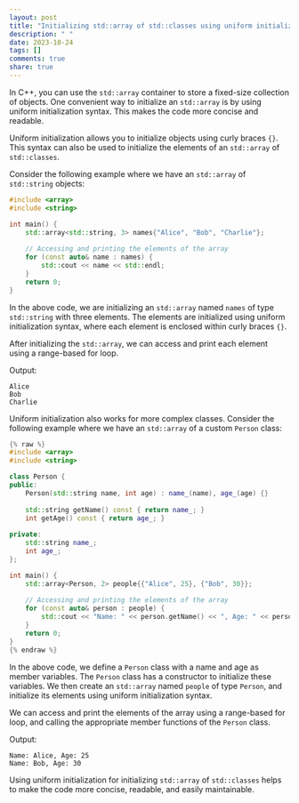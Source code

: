```yaml
---
layout: post
title: "Initializing std::array of std::classes using uniform initialization in C++"
description: " "
date: 2023-10-24
tags: []
comments: true
share: true
---
```


In C++, you can use the `std::array` container to store a fixed-size collection of objects. One convenient way to initialize an `std::array` is by using uniform initialization syntax. This makes the code more concise and readable.

Uniform initialization allows you to initialize objects using curly braces `{}`. This syntax can also be used to initialize the elements of an `std::array` of `std::classes`.

Consider the following example where we have an `std::array` of `std::string` objects:

```cpp
#include <array>
#include <string>

int main() {
    std::array<std::string, 3> names{"Alice", "Bob", "Charlie"};
    
    // Accessing and printing the elements of the array
    for (const auto& name : names) {
        std::cout << name << std::endl;
    }
    return 0;
}
```

In the above code, we are initializing an `std::array` named `names` of type `std::string` with three elements. The elements are initialized using uniform initialization syntax, where each element is enclosed within curly braces `{}`.

After initializing the `std::array`, we can access and print each element using a range-based for loop.

Output:
```
Alice
Bob
Charlie
```

Uniform initialization also works for more complex classes. Consider the following example where we have an `std::array` of a custom `Person` class:

```cpp
{% raw %}
#include <array>
#include <string>

class Person {
public:
    Person(std::string name, int age) : name_(name), age_(age) {}
    
    std::string getName() const { return name_; }
    int getAge() const { return age_; }
    
private:
    std::string name_;
    int age_;
};

int main() {
    std::array<Person, 2> people{{"Alice", 25}, {"Bob", 30}};
    
    // Accessing and printing the elements of the array
    for (const auto& person : people) {
        std::cout << "Name: " << person.getName() << ", Age: " << person.getAge() << std::endl;
    }
    return 0;
}
{% endraw %}
```

In the above code, we define a `Person` class with a name and age as member variables. The `Person` class has a constructor to initialize these variables. We then create an `std::array` named `people` of type `Person`, and initialize its elements using uniform initialization syntax.

We can access and print the elements of the array using a range-based for loop, and calling the appropriate member functions of the `Person` class.

Output:
```
Name: Alice, Age: 25
Name: Bob, Age: 30
```

Using uniform initialization for initializing `std::array` of `std::classes` helps to make the code more concise, readable, and easily maintainable.